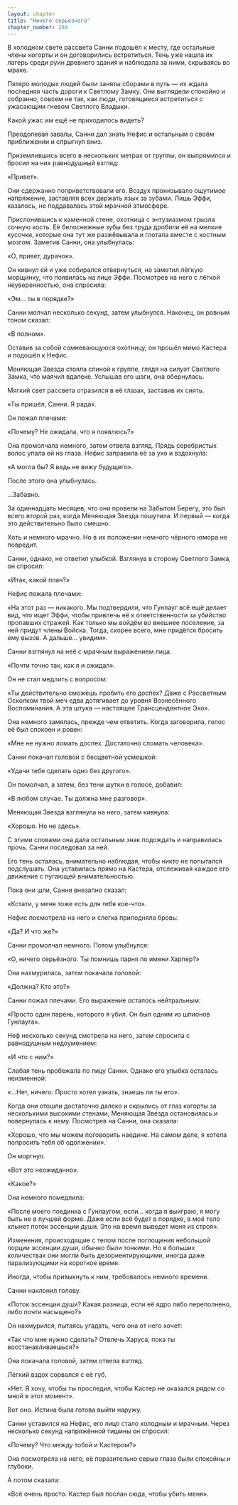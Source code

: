 ```yaml
---
layout: chapter
title: "Ничего серьезного"
chapter_number: 284
---
```


В холодном свете рассвета Санни подошёл к месту, где остальные члены когорты и он договорились встретиться. Тень уже нашла их лагерь среди руин древнего здания и наблюдала за ними, скрываясь во мраке.

Пятеро молодых людей были заняты сборами в путь — их ждала последняя часть дороги к Светлому Замку. Они выглядели спокойно и собранно, совсем не так, как люди, готовящиеся встретиться с ужасающим гневом Светлого Владыки.

Какой ужас им ещё не приходилось видеть?

Преодолевая завалы, Санни дал знать Нефис и остальным о своём приближении и спрыгнул вниз.

Приземлившись всего в нескольких метрах от группы, он выпрямился и бросил на них равнодушный взгляд:

«Привет».

Они сдержанно поприветствовали его. Воздух пронизывало ощутимое напряжение, заставляя всех держать язык за зубами. Лишь Эффи, казалось, не поддавалась этой мрачной атмосфере.

Прислонившись к каменной стене, охотница с энтузиазмом грызла сочную кость. Её белоснежные зубы без труда дробили её на мелкие кусочки, которые она тут же разжёвывала и глотала вместе с костным мозгом. Заметив Санни, она улыбнулась:

«О, привет, дурачок».

Он кивнул ей и уже собирался отвернуться, но заметил лёгкую морщинку, что появилась на лице Эффи. Посмотрев на него с лёгкой неуверенностью, она спросила:

«Эм… ты в порядке?»

Санни молчал несколько секунд, затем улыбнулся. Наконец, он ровным тоном сказал:

«В полном».

Оставив за собой сомневающуюся охотницу, он прошёл мимо Кастера и подошёл к Нефис.

Меняющая Звезда стояла спиной к группе, глядя на силуэт Светлого Замка, что маячил вдалеке. Услышав его шаги, она обернулась.

Мягкий свет рассвета отразился в её глазах, заставив их сиять.

«Ты пришёл, Санни. Я рада».

Он пожал плечами:

«Почему? Не ожидала, что я появлюсь?»

Она промолчала немного, затем отвела взгляд. Прядь серебристых волос упала ей на глаза. Нефис заправила её за ухо и вздохнула:

«А могла бы? Я ведь не вижу будущего».

После этого она улыбнулась.

...Забавно.

За одиннадцать месяцев, что они провели на Забытoм Берегу, это был всего второй раз, когда Меняющая Звезда пошутила. И первый — когда это действительно было смешно.

Хоть и немного мрачно. Но в их положении немного чёрного юмора не повредит.

Санни, однако, не ответил улыбкой. Взглянув в сторону Светлого Замка, он спросил:

«Итак, какой план?»

Нефис пожала плечами:

«На этот раз — никакого. Мы подтвердили, что Гунлауг всё ещё делает вид, что ищет Эффи, чтобы привлечь её к ответственности за убийство пропавших стражей. Как только мы войдём во внешнее поселение, за ней придут члены Войска. Тогда, скорее всего, мне придётся бросить ему вызов. А дальше… увидим».

Санни взглянул на неё с мрачным выражением лица.

«Почти точно так, как я и ожидал».

Он не стал медлить с вопросом:

«Ты действительно сможешь пробить его доспех? Даже с Рассветным Осколком твой меч едва дотягивает до уровня Вознесённого Воспоминания. А эта штука — настоящее Трансцендентное Эхо».

Она немного замялась, прежде чем ответить. Когда заговорила, голос её был спокоен и ровен:

«Мне не нужно ломать доспех. Достаточно сломать человека».

Санни покачал головой с бесцветной усмешкой:

«Удачи тебе сделать одно без другого».

Он помолчал, а затем, без тени шутки в голосе, добавил:

«В любом случае. Ты должна мне разговор».

Меняющая Звезда взглянула на него, затем кивнула:

«Хорошо. Но не здесь».

С этими словами она дала остальным знак подождать и направилась прочь. Санни последовал за ней.

Его тень осталась, внимательно наблюдая, чтобы никто не попытался подслушать. Она уставилась прямо на Кастера, отслеживая каждое его движение с пугающей внимательностью.

Пока они шли, Санни внезапно сказал:

«Кстати, у меня тоже есть для тебя кое-что».

Нефис посмотрела на него и слегка приподняла бровь:

«Да? И что же?»

Санни промолчал немного. Потом улыбнулся:

«О, ничего серьёзного. Ты помнишь парня по имени Харпер?»

Она нахмурилась, затем покачала головой:

«Должна? Кто это?»

Санни пожал плечами. Его выражение осталось нейтральным:

«Просто один парень, которого я убил. Он был одним из шпионов Гунлауга».

Неф несколько секунд смотрела на него, затем спросила с равнодушным недоумением:

«И что с ним?»

Слабая тень пробежала по лицу Санни. Однако его улыбка осталась неизменной:

«...Нет, ничего. Просто хотел узнать, знаешь ли ты его».

Когда они отошли достаточно далеко и скрылись от глаз когорты за несколькими высокими стенами, Меняющая Звезда остановилась и повернулась к нему. Посмотрев на Санни, она сказала:

«Хорошо, что мы можем поговорить наедине. На самом деле, я хотела попросить тебя об одолжении».

Он моргнул.

«Вот это неожиданно».

«Какое?»

Она немного помедлила:

«После моего поединка с Гунлаугом, если… когда я выиграю, я могу быть не в лучшей форме. Даже если всё будет в порядке, в моё тело хлынет поток эссенции души. Это на время выведет меня из строя».

Изменения, происходящие с телом после поглощения небольшой порции эссенции души, обычно были тонкими. Но в больших количествах они могли быть дезориентирующими, иногда даже парализующими на короткое время.

Иногда, чтобы привыкнуть к ним, требовалось немного времени.

Санни наклонил голову.

«Поток эссенции души? Какая разница, если её ядро либо переполнено, либо почти насыщено?»

Он нахмурился, пытаясь угадать, чего она от него хочет:

«Так что мне нужно сделать? Отвлечь Харуса, пока ты восстанавливаешься?»

Она покачала головой, затем отвела взгляд.

Лёгкий вздох сорвался с её губ.

«Нет. Я хочу, чтобы ты проследил, чтобы Кастер не оказался рядом со мной в этот момент».

Вот оно. Истина была готова выйти наружу.

Санни уставился на Нефис, его лицо стало холодным и мрачным. Через несколько секунд напряжённой тишины он спросил:

«Почему? Что между тобой и Кастером?»

Она посмотрела на него, её поразительно серые глаза были спокойны и глубоки.

А потом сказала:

«Всё очень просто. Кастер был послан сюда, чтобы убить меня».